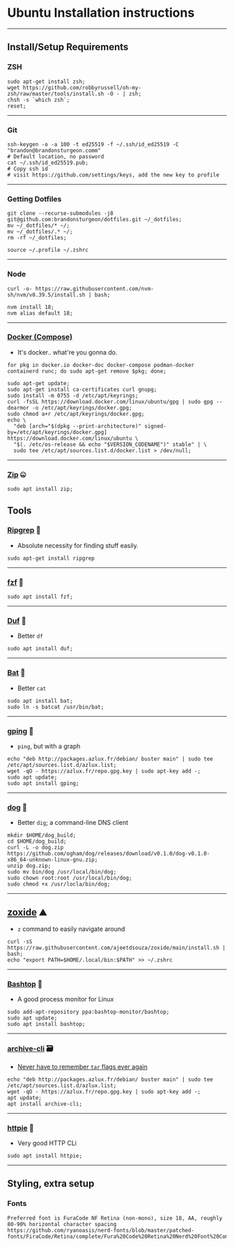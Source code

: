 # Ubuntu Installation instructions

---

## Install/Setup Requirements

### ZSH
```
sudo apt-get install zsh;
wget https://github.com/robbyrussell/oh-my-zsh/raw/master/tools/install.sh -O - | zsh;
chsh -s `which zsh`;
reset;
```

---

### Git
```
ssh-keygen -o -a 100 -t ed25519 -f ~/.ssh/id_ed25519 -C "brandon@brandonsturgeon.comm"
# Default location, no password
cat ~/.ssh/id_ed25519.pub;
# Copy ssh id
# visit https://github.com/settings/keys, add the new key to profile
```

---

### Getting Dotfiles
```
git clone --recurse-submodules -j8 git@github.com:brandonsturgeon/dotfiles.git ~/_dotfiles;
mv ~/_dotfiles/* ~/;
mv ~/_dotfiles/.* ~/;
rm -rf ~/_dotfiles;

source ~/.profile ~/.zshrc
```

---

### Node
```
curl -o- https://raw.githubusercontent.com/nvm-sh/nvm/v0.39.5/install.sh | bash;

nvm install 18;
nvm alias default 18;
```

---

### [Docker (Compose)](https://docs.docker.com/engine/install/ubuntu/)
- It's docker.. what're you gonna do.
```
for pkg in docker.io docker-doc docker-compose podman-docker containerd runc; do sudo apt-get remove $pkg; done;

sudo apt-get update;
sudo apt-get install ca-certificates curl gnupg;
sudo install -m 0755 -d /etc/apt/keyrings;
curl -fsSL https://download.docker.com/linux/ubuntu/gpg | sudo gpg --dearmor -o /etc/apt/keyrings/docker.gpg;
sudo chmod a+r /etc/apt/keyrings/docker.gpg;
echo \
  "deb [arch="$(dpkg --print-architecture)" signed-by=/etc/apt/keyrings/docker.gpg] https://download.docker.com/linux/ubuntu \
  "$(. /etc/os-release && echo "$VERSION_CODENAME")" stable" | \
  sudo tee /etc/apt/sources.list.d/docker.list > /dev/null;
```

---

### [Zip](https://manpages.ubuntu.com/manpages/focal/man1/zip.1.html) :zipper_mouth_face:
```
sudo apt install zip;
```


## Tools

### [Ripgrep](https://github.com/BurntSushi/ripgrep) :mag_right:
- Absolute necessity for finding stuff easily.
```
sudo apt-get install ripgrep
```

---

### [fzf](https://docs.docker.com/engine/install/ubuntu/) :peach:
```
sudo apt install fzf;
```

---

### [Duf](https://github.com/muesli/duf) :minidisc:
- Better `df`
```
sudo apt install duf;
```

---

### [Bat](https://github.com/sharkdp/bat) :bat:
- Better `cat`
```
sudo apt install bat;
sudo ln -s batcat /usr/bin/bat;
```

---

### [gping](https://github.com/orf/gping) :ping_pong:
- `ping`, but with a graph
```
echo "deb http://packages.azlux.fr/debian/ buster main" | sudo tee /etc/apt/sources.list.d/azlux.list;
wget -qO - https://azlux.fr/repo.gpg.key | sudo apt-key add -;
sudo apt update;
sudo apt install gping;
```

---

### [dog](https://github.com/ogham/dog) :dog:
- Better `dig`; a command-line DNS client
```
mkdir $HOME/dog_build;
cd $HOME/dog_build;
curl -L -o dog.zip https://github.com/ogham/dog/releases/download/v0.1.0/dog-v0.1.0-x86_64-unknown-linux-gnu.zip;
unzip dog.zip;
sudo mv bin/dog /usr/local/bin/dog;
sudo chown root:root /usr/local/bin/dog;
sudo chmod +x /usr/locla/bin/dog;
```

---

## [zoxide](https://github.com/ajeetdsouza/zoxide) :mountain:
- `z` command to easily navigate around
```
curl -sS https://raw.githubusercontent.com/ajeetdsouza/zoxide/main/install.sh | bash;
echo "export PATH=$HOME/.local/bin:$PATH" >> ~/.zshrc
```

---

### [Bashtop](https://github.com/aristocratos/bashtop) :scroll:
- A good process monitor for Linux
```
sudo add-apt-repository ppa:bashtop-monitor/bashtop;
sudo apt update;
sudo apt install bashtop;
```

---

### [archive-cli](https://github.com/azlux/archive-cli) :card_file_box:
- [Never have to remember `tar` flags ever again](https://xkcd.com/1168/)
```
echo "deb http://packages.azlux.fr/debian/ buster main" | sudo tee /etc/apt/sources.list.d/azlux.list;
wget -qO - https://azlux.fr/repo.gpg.key | sudo apt-key add -;
apt update;
apt install archive-cli;
```

---

### [httpie](https://httpie.io/cli) :pie:
- Very good HTTP CLi
```
sudo apt install httpie;
```

---

## Styling, extra setup

### Fonts
```
Preferred font is FuraCode NF Retina (non-mono), size 18, AA, roughly 80-90% horizontal character spacing
https://github.com/ryanoasis/nerd-fonts/blob/master/patched-fonts/FiraCode/Retina/complete/Fura%20Code%20Retina%20Nerd%20Font%20Complete.otf
```
